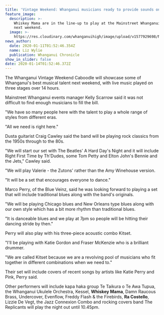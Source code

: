 ```yaml
---
title: 'Vintage Weekend: Whanganui musicians ready to provide sounds on the street '
feature_image:
  description: >-
    Whiskey Mama are in the line-up to play at the Mainstreet Whanganui Caboodle
    next weekend. 
  image: >-
    https://res.cloudinary.com/whanganuihigh/image/upload/v1577929698/News/Whishey_Mama_Band.jpg
news_author:
  date: 2020-01-11T01:52:46.354Z
  name: Liz Wylie
  publication: Whanganui Chronicle
show_in_slider: false
date: 2020-01-14T01:52:46.372Z
---
```

The Whanganui Vintage Weekend Caboodle will showcase some of Whanganui's best musical talent next weekend, with live music played on three stages over 14 hours.

Mainstreet Whanganui events manager Kelly Scarrow said it was not difficult to find enough musicians to fill the bill.

"We have so many people here with the talent to play a whole range of styles from different eras.

"All we need is right here."

Dusta guitarist Craig Cawley said the band will be playing rock classics from the 1950s through to the 80s.

"We will start our set with The Beatles' A Hard Day's Night and it will include Right First Time by Th'Dudes, some Tom Petty and Elton John's Bennie and the Jets," Cawley said.

"We will play Valerie - the Zutons' rather than the Amy Winehouse version.

"It will be a set that encourages everyone to dance."

Marco Perry, of the Blue Veinz, said he was looking forward to playing a set that will include traditional blues along with the band's originals.

"We will be playing Chicago blues and New Orleans type blues along with our own style which has a bit more rhythm than traditional blues.

"It is danceable blues and we play at 7pm so people will be hitting their dancing stride by then."

Perry will also play with his three-piece acoustic combo Kitset.

"I'll be playing with Katie Gordon and Fraser McKenzie who is a brilliant drummer.

"We are called Kitset because we are a revolving pool of musicians who fit together in different combinations when we need to."

Their set will include covers of recent songs by artists like Katie Perry and Pink, Perry said.

Other performers will include kapa haka group Te Taikura o Te Awa Tupua, the Whanganui Ukulele Orchestra, Kessel, **Whiskey Mama**, Damn Raucous Brass, Undercover, Evenflow, Freddy Flash & the Firebirds, **Ra Costello**, Lizzie De Vegt, the Jazz Connexion Combo and rocking covers band The Replicants will play the night out until 10.45pm.
